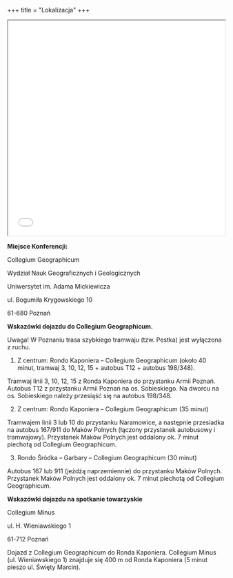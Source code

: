 +++
title = "Lokalizacja"
+++

<iframe seamless src="/./map/map.html" width="100%" height="500"></iframe>

**Miejsce Konferencji:**

Collegium Geographicum

Wydział Nauk Geograficznych i Geologicznych 

Uniwersytet im. Adama Mickiewicza 

ul. Bogumiła Krygowskiego 10

61-680 Poznań

**Wskazówki dojazdu do Collegium Geographicum.** 

Uwaga! W Poznaniu trasa szybkiego tramwaju (tzw. Pestka) jest wyłączona z ruchu. 

1. Z centrum: Rondo Kaponiera – Collegium Geographicum (około 40 minut, tramwaj 3, 10, 12, 15 + autobus T12 + autobus 198/348). 

Tramwaj linii 3, 10, 12, 15 z Ronda Kaponiera  do przystanku Armii Poznań. Autobus T12 z przystanku Armii Poznań na os. Sobieskiego. Na dworcu na os. Sobieskiego należy przesiąść się na autobus 198/348. 

2. Z centrum: Rondo Kaponiera – Collegium Geographicum (35 minut)

Tramwajem linii 3 lub 10 do przystanku Naramowice, a następnie przesiadka na autobus 167/911 do Maków Polnych (łączony przystanek autobusowy i tramwajowy). Przystanek Maków Polnych jest oddalony ok. 7 minut piechotą od Collegium Geographicum.

3. Rondo Śródka – Garbary – Collegium Geographicum (30 minut)

Autobus 167 lub 911 (jeżdżą naprzemiennie) do przystanku Maków Polnych. Przystanek Maków Polnych jest oddalony ok. 7 minut piechotą od Collegium Geographicum.  

**Wskazówki dojazdu na spotkanie towarzyskie**

Collegium Minus

ul. H. Wieniawskiego 1

61-712 Poznań

Dojazd z Collegium Geographicum do Ronda Kaponiera. Collegium Minus (ul. Wieniawskiego 1) znajduje się 400 m od Ronda Kaponiera (5 minut pieszo ul. Święty Marcin). 
